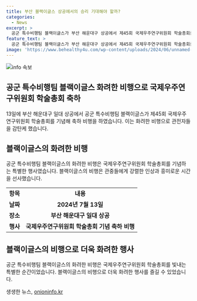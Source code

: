 ```yaml
---
title: 부산 블랙이글스 상공에서의 승리 기대해야 할까?
categories:
  - News
excerpt: >
  공군 특수비행팀 블랙이글스가 부산 해운대구 상공에서 제45회 국제우주연구위원회 학술총회를 기념해 축하 비행을 펼쳤다. 최신 비행기와 고도의 기술력으로 시선을 사로잡았다.
feature_text: >
  공군 특수비행팀 블랙이글스가 부산 해운대구 상공에서 제45회 국제우주연구위원회 학술총회를 기념해 축하 비행을 펼쳤다. 최신 비행기와 고도의 기술력으로 시선을 사로잡았다.
image: 'https://www.behealthy4u.com/wp-content/uploads/2024/06/unnamed-file.png'
---
```


<p><img src="https://www.behealthy4u.com/wp-content/uploads/2024/06/unnamed-file.png" alt="info 속보" /></p>

<h2 data-ke-size="size26">공군 특수비행팀 블랙이글스 화려한 비행으로 국제우주연구위원회 학술총회 축하</h2>

<p data-ke-size="size16">13일에 부산 해운대구 일대 상공에서 공군 특수비행팀 블랙이글스가 제45회 국제우주연구위원회 학술총회를 기념해 축하 비행을 하였습니다. 이는 화려한 비행으로 관전자들을 감탄케 했습니다.</p>

<h2 data-ke-size="size26">블랙이글스의 화려한 비행</h2>

<p data-ke-size="size16">공군 특수비행팀 블랙이글스의 화려한 비행은 국제우주연구위원회 학술총회를 기념하는 특별한 행사였습니다. 블랙이글스의 비행은 관중들에게 강렬한 인상과 흥미로운 시간을 선사했습니다.</p>

<table>
  <tr>
    <td style="text-align: center; height: 17px;"><b>항목</b></td>
    <td style="text-align: center; height: 17px;"><b>내용</b></td>
  </tr>
  <tr>
    <td style="text-align: center; height: 17px;"><b>날짜</b></td>
    <td style="text-align: center; height: 17px;"><b>2024년 7월 13일</b></td>
  </tr>
  <tr>
    <td style="text-align: center; height: 17px;"><b>장소</b></td>
    <td style="text-align: center; height: 17px;"><b>부산 해운대구 일대 상공</b></td>
  </tr>
  <tr>
    <td style="text-align: center; height: 17px;"><b>행사</b></td>
    <td style="text-align: center; height: 17px;"><b>국제우주연구위원회 학술총회 기념 축하 비행</b></td>
  </tr>
</table>

<h2 data-ke-size="size26">블랙이글스의 비행으로 더욱 화려한 행사</h2>

<p data-ke-size="size16">공군 특수비행팀 블랙이글스의 화려한 비행은 국제우주연구위원회 학술총회를 빛내는 특별한 순간이었습니다. 블랙이글스의 비행으로 더욱 화려한 행사를 즐길 수 있었습니다.</p>
생생한 뉴스, <a href="https://onioninfo.kr" rel="dofollow">onioninfo.kr</a>


